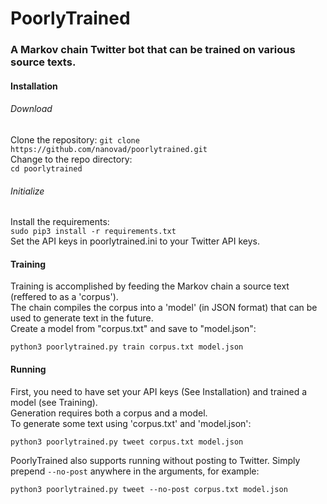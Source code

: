 # PoorlyTrained
### A Markov chain Twitter bot that can be trained on various source texts.

#### Installation
###### Download
Clone the repository:
`git clone https://github.com/nanovad/poorlytrained.git`  
Change to the repo directory:  
`cd poorlytrained`  
###### Initialize
Install the requirements:  
`sudo pip3 install -r requirements.txt`  
Set the API keys in poorlytrained.ini to your Twitter API keys.

#### Training
Training is accomplished by feeding the Markov chain a source text (reffered to as a 'corpus').  
The chain compiles the corpus into a 'model' (in JSON format) that can be used to generate text in the future.  
Create a model from "corpus.txt" and save to "model.json":

`python3 poorlytrained.py train corpus.txt model.json`

#### Running
First, you need to have set your API keys (See Installation) and trained a model (see Training).  
Generation requires both a corpus and a model.  
To generate some text using 'corpus.txt' and 'model.json':

`python3 poorlytrained.py tweet corpus.txt model.json`

PoorlyTrained also supports running without posting to Twitter. Simply prepend `--no-post` anywhere in the arguments, for example:

`python3 poorlytrained.py tweet --no-post corpus.txt model.json`
